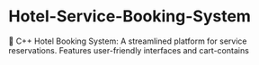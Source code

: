 # Hotel-Service-Booking-System
🏨 C++ Hotel Booking System: A streamlined platform for service reservations. Features user-friendly interfaces and cart-contains
